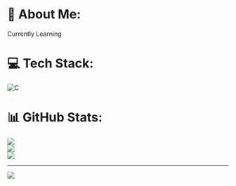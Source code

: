 # 💫 About Me:
Currently Learning


# 💻 Tech Stack:
![C](https://img.shields.io/badge/c-%2300599C.svg?style=for-the-badge&logo=c&logoColor=white)
# 📊 GitHub Stats:
![](https://github-readme-stats.vercel.app/api?username=Jeil-Ian&theme=dark&hide_border=false&include_all_commits=false&count_private=false)<br/>
![](https://nirzak-streak-stats.vercel.app/?user=Jeil-Ian&theme=dark&hide_border=false)<br/>
![](https://github-readme-stats.vercel.app/api/top-langs/?username=Jeil-Ian&theme=dark&hide_border=false&include_all_commits=false&count_private=false&layout=compact)

---
[![](https://visitcount.itsvg.in/api?id=Jeil-Ian&icon=0&color=0)](https://visitcount.itsvg.in)

<!-- Proudly created with GPRM ( https://gprm.itsvg.in ) -->
